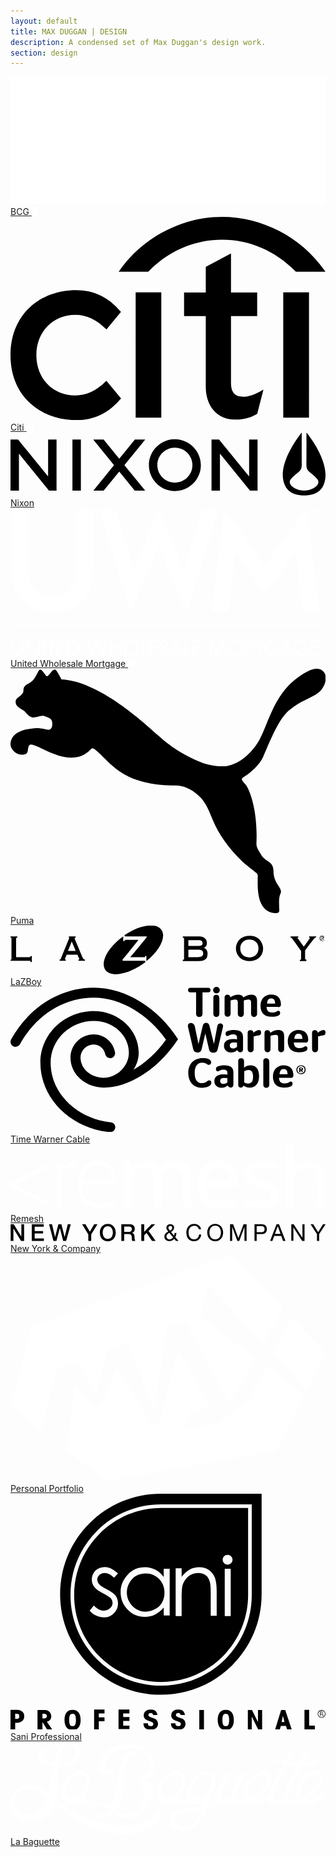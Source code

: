 ```yaml
---
layout: default
title: MAX DUGGAN | DESIGN
description: A condensed set of Max Duggan's design work.
section: design
---
```

<div class="tile double">
	<a href="/bcg" style="background-image: url(../bcg/bcg-thumb.jpg); background-position-y: top;">
		<img class="tile-logo" src="/bcg/bcg-logo.png" alt="BCG Logo">
		<span class="title">BCG</span>
		<img class="lock" src="/images/lock.svg" alt="This project is locked">
	</a>
</div><!-- End Tile -->

<div class="tile">
	<a href="/citi" style="background-image: url(../citi/citi-thumb.jpg);">
		<svg xmlns="http://www.w3.org/2000/svg" viewBox="0 0 296 191"><path class="tile-logo" d="M90.1 154l-0.5 0.5c-8.5 8.7-18.4 13.3-28.6 13.3 -21.2 0-36.7-15.9-36.7-37.9C24.3 108 39.8 92 61 92c10.2 0 20.1 4.6 28.6 13.3l0.5 0.5 13.7-16.5 -0.4-0.4c-11.4-13.4-25-20-41.8-20 -16.8 0-32.2 5.7-43.3 15.9C6.4 95.9 0 111.5 0 129.9c0 18.5 6.4 34.1 18.4 45.1C29.5 185.3 44.9 191 61.7 191c16.8 0 30.4-6.5 41.8-20l0.4-0.4L90.1 154zM117.6 188.7h24.1V70.9h-24.1V188.7zM236.3 163.1c-6.4 3.9-12.4 5.9-17.8 5.9 -7.8 0-11.3-4.1-11.3-13.3V93.2h24.6V71h-24.6V34.3L183.5 47v24h-20.4v22.2h20.4v66.5c0 18.1 10.7 30.5 26.8 30.8 10.9 0.2 17.4-3 21.4-5.4l0.2-0.2 5.8-22.7L236.3 163.1 236.3 163.1zM256.3 188.7h24.2V70.9h-24.2V188.7zM294.9 50c-22.1-31.3-58.8-50-96.1-50 -37.3 0-74 18.7-96.1 50l-1.1 1.6h27.8l0.3-0.3c18.9-19.5 43.7-29.9 69.1-29.9 25.4 0 50.1 10.3 69.1 29.9l0.3 0.3H296L294.9 50 294.9 50z"/></svg>
		<span class="title">Citi</span>
		<img class="lock" src="/images/lock.svg" alt="This project is locked">
	</a>
</div><!-- End Tile -->

<div class="tile">
	<a href="/nixon" style="background-image: url(../nixon/nixon-thumb.jpg);">
		<svg xmlns="http://www.w3.org/2000/svg" viewBox="0 0 325 65"><path class="tile-logo" d="M128.3 7.3l-16.1 19.8L96.1 7.3H85.4l21.4 26.4L85.5 60h10.6l16.1-19.7 16 19.7H139l-21.5-26.3 21.5-26.4H128.3zM63.9 60h8.7V7.3h-8.7V60zM38.9 45.4L7.8 7.3 0 7.3V60l8.7 0V21.8l31 38.2h7.8V7.3h-8.7V45.4zM246.3 45.4L215.2 7.3l-7.8 0V60l8.7 0V21.8l31 38.2h7.8V7.3h-8.7V45.4zM169.6 7c-14.8 0-26.8 12-26.8 26.7 0 14.7 12 26.7 26.8 26.7 14.8 0 26.8-12 26.8-26.7C196.4 19 184.3 7 169.6 7zM169.6 51.7c-10 0-18.1-8.1-18.1-18 0-9.9 8.1-18 18.1-18 10 0 18.1 8.1 18.1 18C187.7 43.6 179.6 51.7 169.6 51.7zM305.4 0c0 5.1 0 26.4-0.1 33.3 0 3.8 1.2 5.7 3.3 7.5 4.2 3.5 6.3 5.2 8.1 7.6 3.8 5.1-4.2 11.5-13.8 11.5 -9.5 0-17.6-6.4-13.8-11.5 1.8-2.4 3.9-4.1 8.1-7.6 2.1-1.7 3.3-3.7 3.3-7.5 -0.1-7 0-28.2 0-33.3 0 0-29 34.9-16.4 56.4 3.2 5.1 9.5 8.6 18.9 8.6 9.4 0 15.7-3.5 18.9-8.6C334.4 34.9 305.4 0 305.4 0"/></svg>
		<span class="title">Nixon</span>
	</a>
</div><!-- End Tile -->

<div class="tile">
	<a href="/uwm" style="background-image: url(../uwm/uwm-thumb.jpg);">
		<svg xmlns="http://www.w3.org/2000/svg" width="1102" height="519" viewBox="0 0 1102 519"><title>  1 Atoms&#x2F;UWM Logo</title><desc>  Created with Sketch.</desc><g fill="none"><g fill="#FFF"><path d="M11 462.3L11 495.6C11 500 11.5 503.2 12.5 505.1 13.5 507.1 15.1 508.6 17.3 509.8 19.6 511 21.9 511.6 24.3 511.6 26.5 511.6 28.6 511.1 30.6 510.1 32.6 509.1 34 508 35 506.8 35.9 505.5 36.5 504.1 36.9 502.6 37.3 501 37.5 498.6 37.5 495.4L37.5 462.3 43.5 462.3 43.5 496.7C43.5 500.2 43.1 503.1 42.4 505.3 41.7 507.4 40.4 509.5 38.5 511.3 36.6 513.2 34.5 514.7 32 515.7 29.6 516.7 27 517.2 24.3 517.2 20.9 517.2 17.7 516.4 14.7 514.8 11.7 513.2 9.4 511 7.6 508.4 5.9 505.7 5 501.8 5 496.6L5 462.3 11 462.3ZM54.5 460L96.6 504.1 96.6 462.3 102.6 462.3 102.6 518.7 60.5 474.7 60.5 516.2 54.5 516.2 54.5 460ZM113.8 516.2L113.8 462.3 119.9 462.3 119.9 516.2 113.8 516.2ZM157.7 462.3L157.7 467.9 144.6 467.9 144.6 516.2 138.6 516.2 138.6 467.9 125.5 467.9 125.5 462.3 157.7 462.3ZM191.4 462.3L191.4 467.9 169.4 467.9 169.4 483.9 190.7 483.9 190.7 489.5 169.4 489.5 169.4 510.7 191.4 510.7 191.4 516.2 163.4 516.2 163.4 462.3 191.4 462.3ZM304.4 459.5L321.8 502.7 336 462.3 342.5 462.3 321.8 519 304.4 475.6 286.9 519 266.2 462.3 272.7 462.3 286.9 502.7 304.4 459.5ZM354.1 462.3L354.1 484.2 381.7 484.2 381.7 462.3 387.7 462.3 387.7 516.2 381.7 516.2 381.7 489.8 354.1 489.8 354.1 516.2 348.1 516.2 348.1 462.3 354.1 462.3ZM466.5 462.3L466.5 510.7 481.3 510.7 481.3 516.2 460.4 516.2 460.4 462.3 466.5 462.3ZM514.9 462.3L514.9 467.9 492.9 467.9 492.9 483.9 514.2 483.9 514.2 489.5 492.9 489.5 492.9 510.7 514.9 510.7 514.9 516.2 486.9 516.2 486.9 462.3 514.9 462.3ZM547 472.8C545.8 470.7 544.5 469.2 543 468.3 541.6 467.4 539.8 466.9 537.8 466.9 535.1 466.9 533 467.7 531.3 469.4 529.6 471 528.7 473 528.7 475.3 528.7 477.1 529.4 478.7 530.8 480 532.3 481.3 534 482.3 536 483.3 538 484.2 539.8 484.9 541.4 485.6 543 486.3 544.9 487.3 547.1 488.6 549.2 490 550.8 491.6 552 493.6 553.1 495.6 553.7 497.9 553.7 500.5 553.7 503.5 553 506.2 551.5 508.8 550 511.4 548 513.4 545.3 514.9 542.7 516.4 539.8 517.2 536.7 517.2 532.5 517.2 528.9 515.9 525.8 513.4 522.8 510.9 520.8 507.5 519.9 503.2L525.8 501.6C526.3 504.5 527.5 506.9 529.5 508.8 531.5 510.7 533.8 511.6 536.6 511.6 539.6 511.6 542.2 510.6 544.4 508.5 546.6 506.5 547.7 504 547.7 501.1 547.7 498.5 546.9 496.4 545.2 494.7 543.5 493.1 540.5 491.4 536 489.6 531.6 487.9 528.3 485.9 526 483.7 523.8 481.5 522.7 478.6 522.7 475.1 522.7 471.1 524.2 467.8 527.2 465.2 530.1 462.6 533.7 461.3 537.8 461.3 540.9 461.3 543.6 462.1 545.9 463.5 548.3 464.9 550.2 467 551.8 469.7L547 472.8ZM616.5 462.3L616.5 510.7 631.4 510.7 631.4 516.2 610.5 516.2 610.5 462.3 616.5 462.3ZM664.9 462.3L664.9 467.9 642.9 467.9 642.9 483.9 664.3 483.9 664.3 489.5 642.9 489.5 642.9 510.7 664.9 510.7 664.9 516.2 636.9 516.2 636.9 462.3 664.9 462.3ZM704.2 459.2L723.8 504.5 743.5 459.2 754.4 516.2 748.3 516.2 741.3 479.7 741.2 479.7 723.8 518.5 706.5 479.7 706.3 479.7 699.4 516.2 693.2 516.2 704.2 459.2ZM886.9 462.3L886.9 467.9 873.7 467.9 873.7 516.2 867.7 516.2 867.7 467.9 854.7 467.9 854.7 462.3 886.9 462.3ZM933.1 477.1C930.8 473.9 928.2 471.3 925.1 469.6 922.1 467.8 918.5 466.9 914.6 466.9 910.7 466.9 907 468 903.6 470 900.2 472.1 897.5 474.8 895.5 478.3 893.5 481.7 892.6 485.5 892.6 489.5 892.6 493.5 893.6 497.2 895.7 500.6 897.8 504.1 900.6 506.8 903.9 508.7 907.3 510.6 910.7 511.6 914.2 511.6 917.4 511.6 920.5 510.9 923.5 509.4 926.4 507.9 928.8 505.9 930.7 503.3 932.5 500.7 933.4 497.9 933.4 494.7L917.4 494.7 917.4 489.1 939.8 489.1 939.8 492.2C939.8 495.7 939.3 499 938.1 502 936.9 505 935 507.7 932.6 509.9 930.1 512.2 927.3 514 924.1 515.3 921 516.5 917.7 517.2 914.3 517.2 909.4 517.2 904.8 515.9 900.5 513.5 896.2 511 892.8 507.6 890.3 503.3 887.8 498.9 886.5 494.3 886.5 489.4 886.5 484.4 887.8 479.7 890.4 475.4 892.9 471 896.4 467.6 900.7 465.1 905.1 462.6 909.7 461.3 914.7 461.3 919.4 461.3 923.6 462.4 927.4 464.4 931.2 466.4 934.6 469.2 937.5 473L933.1 477.1ZM1036.2 477.1C1033.9 473.9 1031.3 471.3 1028.2 469.6 1025.2 467.8 1021.7 466.9 1017.7 466.9 1013.8 466.9 1010.1 468 1006.7 470 1003.3 472.1 1000.6 474.8 998.6 478.3 996.6 481.7 995.7 485.5 995.7 489.5 995.7 493.5 996.7 497.2 998.8 500.6 1001 504.1 1003.7 506.8 1007 508.7 1010.4 510.6 1013.8 511.6 1017.3 511.6 1020.5 511.6 1023.6 510.9 1026.6 509.4 1029.5 507.9 1031.9 505.9 1033.8 503.3 1035.6 500.7 1036.5 497.9 1036.5 494.7L1020.5 494.7 1020.5 489.1 1043 489.1 1043 492.2C1043 495.7 1042.4 499 1041.2 502 1040 505 1038.1 507.7 1035.7 509.9 1033.2 512.2 1030.4 514 1027.2 515.3 1024.1 516.5 1020.8 517.2 1017.4 517.2 1012.5 517.2 1007.9 515.9 1003.6 513.5 999.3 511 995.9 507.6 993.4 503.3 990.9 498.9 989.6 494.3 989.6 489.4 989.6 484.4 990.9 479.7 993.5 475.4 996 471 999.5 467.6 1003.8 465.1 1008.2 462.6 1012.8 461.3 1017.8 461.3 1022.5 461.3 1026.7 462.4 1030.5 464.4 1034.3 466.4 1037.7 469.2 1040.6 473L1036.2 477.1ZM1079.2 462.3L1079.2 467.9 1057.2 467.9 1057.2 483.9 1078.6 483.9 1078.6 489.5 1057.2 489.5 1057.2 510.7 1079.2 510.7 1079.2 516.2 1051.2 516.2 1051.2 462.3 1079.2 462.3ZM396.1 489.3C396.1 484.4 397.3 479.7 399.8 475.5 402.3 471.2 405.8 467.7 410.1 465.2 414.4 462.6 419.1 461.3 424.2 461.3 429.2 461.3 433.9 462.6 438.2 465.1 442.5 467.5 446 471 448.5 475.3 451.1 479.6 452.3 484.3 452.3 489.3 452.3 494.3 451.1 498.9 448.6 503.2 446.1 507.5 442.7 510.9 438.3 513.4 434 515.9 429.3 517.2 424.2 517.2 419.2 517.2 414.5 515.9 410.2 513.5 405.8 511 402.4 507.6 399.9 503.2 397.3 498.9 396.1 494.3 396.1 489.3ZM424.1 466.9C420.1 466.9 416.4 468 413 470 409.6 472.1 407 474.8 405 478.2 403.1 481.6 402.1 485.3 402.1 489.3 402.1 493.2 403.1 496.9 405.1 500.4 407.1 503.8 409.8 506.5 413.2 508.6 416.6 510.6 420.3 511.6 424.2 511.6 428.2 511.6 431.9 510.6 435.3 508.5 438.8 506.5 441.5 503.7 443.4 500.3 445.4 496.9 446.3 493.2 446.3 489.3 446.3 485.3 445.3 481.5 443.3 478.1 441.4 474.6 438.7 471.9 435.3 469.9 431.8 467.9 428.1 466.9 424.1 466.9ZM211.5 462.3C216.5 462.3 220.8 463 224.3 464.5 227.9 466 230.9 468.1 233.3 470.6 235.7 473.2 237.4 476 238.6 479.2 239.7 482.4 240.3 485.9 240.3 489.5 240.3 494.1 239.2 498.4 237.1 502.4 235 506.4 231.9 509.7 227.7 512.3 223.5 514.9 218.1 516.2 211.5 516.2L200.1 516.2 200.1 462.3 211.5 462.3ZM211.9 510.7C215.2 510.7 218.2 510.2 220.8 509.2 223.5 508.2 225.9 506.8 227.9 504.8 230 502.8 231.5 500.5 232.6 497.8 233.7 495.1 234.3 492.2 234.3 489.3 234.3 485.4 233.4 481.8 231.7 478.6 229.9 475.5 227.5 472.9 224.2 470.9 221 468.9 216.7 467.9 211.2 467.9L206.2 467.9 206.2 510.7 211.9 510.7ZM580.7 459.7L605 516.2 598.3 516.2 591.9 500.9 568.9 500.9 562.4 516.2 555.8 516.2 580.7 459.7ZM571.3 495.4L589.6 495.4 580.5 473.7 571.3 495.4ZM758 489.3C758 484.4 759.2 479.7 761.7 475.5 764.2 471.2 767.7 467.7 772 465.2 776.3 462.6 781.1 461.3 786.1 461.3 791.1 461.3 795.8 462.6 800.1 465.1 804.4 467.5 807.8 471 810.4 475.3 813 479.6 814.2 484.3 814.2 489.3 814.2 494.3 813 498.9 810.5 503.2 808 507.5 804.6 510.9 800.2 513.4 795.9 515.9 791.2 517.2 786.1 517.2 781.1 517.2 776.4 515.9 772.1 513.5 767.7 511 764.3 507.6 761.8 503.2 759.2 498.9 758 494.3 758 489.3ZM786 466.9C782 466.9 778.3 468 774.9 470 771.5 472.1 768.9 474.8 766.9 478.2 765 481.6 764 485.3 764 489.3 764 493.2 765 496.9 767 500.4 769 503.8 771.7 506.5 775.1 508.6 778.5 510.6 782.2 511.6 786.1 511.6 790.1 511.6 793.8 510.6 797.2 508.5 800.7 506.5 803.4 503.7 805.3 500.3 807.3 496.9 808.2 493.2 808.2 489.3 808.2 485.3 807.2 481.5 805.2 478.1 803.3 474.6 800.6 471.9 797.2 469.9 793.8 467.9 790 466.9 786 466.9ZM830.6 462.3C843.5 462.3 849.9 467.2 849.9 477.2 849.9 481.3 848.7 484.7 846.3 487.4 843.9 490.1 840.6 491.7 836.4 492.1L853.5 516.2 846.2 516.2 829.9 492.6 828.3 492.6 828.3 516.2 822.3 516.2 822.3 462.3 830.6 462.3ZM828.3 487.3L831 487.3C835.2 487.3 838.5 486.5 840.6 484.9 842.8 483.3 843.9 480.9 843.9 477.6 843.9 474 842.8 471.5 840.7 470.1 838.6 468.6 835.5 467.9 831.5 467.9L828.3 467.9 828.3 487.3ZM965.4 459.7L989.7 516.2 983 516.2 976.6 500.9 953.6 500.9 947.1 516.2 940.5 516.2 965.4 459.7ZM956 495.4L974.3 495.4 965.3 473.7 956 495.4ZM5 409.7L5 406.2 1079.2 406.2 1079.2 409.7 5 409.7ZM5 6.1L62 6.1 62 213.3C62 245.3 69.4 269.3 84.2 285.4 99 301.5 117 309.6 146.5 309.6 175.8 309.6 193.7 301.5 208.5 285.4 223.3 269.3 230.7 245.3 230.7 213.3L230.7 6.1 288.5 6.1 288.5 218.6C288.5 266.6 276.3 302.6 252.1 326.4 227.8 350.3 195.3 362.2 146.5 362.2 97.6 362.2 65.3 350.3 41.2 326.6 17 302.8 5 266.8 5 218.6L5 6.1ZM310.4 6.1L367.4 6.1 431.6 214.8 518 6.1 607.7 215.2 669.8 6.1 727.3 6.1 616 365.9 517.5 135.6 421.2 365.9 310.4 6.1ZM998 151.2L888.9 300.1 786.6 151.2 762.3 361.3 705.2 361.3 745.9 0 888.9 201.4 1038.5 0 1079.2 361.3 1021.8 361.3 998 151.2ZM1077.9 3.9L1084.5 20.2 1091.3 3.9 1097 3.9 1097 26.9 1093.5 26.9 1093.5 7.4 1093.4 7.4 1085.5 26.9 1083.4 26.9 1075.8 7.4 1075.6 7.4 1075.6 26.9 1072.2 26.9 1072.2 3.9 1077.9 3.9ZM1067.9 3.9L1067.9 7.4 1060.4 7.4 1060.4 26.9 1056.9 26.9 1056.9 7.4 1049.4 7.4 1049.4 3.9 1067.9 3.9Z"/></g></g></svg>
		<span class="title">United Wholesale Mortgage</span>
		<img class="lock" src="/images/lock.svg" alt="This project is locked">
	</a>
</div><!-- End Tile -->

<div class="tile">
	<a href="/puma" style="background-image: url(../puma/puma-thumb.jpg); background-position-y: top;">
		<svg xmlns="http://www.w3.org/2000/svg" viewBox="0 0 283.5 220"><path class="tile-logo" d="M26.7 0.7c-1.7 0-3.4 6.7-6.8 10 -2.8 2.8-5.7 2.8-7.4 5.6 -1.1 1.1-0.6 3.3-1.1 5 -1.7 3.9-6.8 4.5-6.8 8.4 0 4.5 4 5.6 7.9 8.4 2.8 2.8 3.4 4.5 6.8 5.6 2.8 1.1 7.4-2.2 11.3-1.1 2.8 1.1 6.2 1.7 6.8 5 0.6 3.3 0 7.8-4 7.3 -1.1 0-6.8-2.2-14.2-1.1C10.8 54.8 1.2 57.6 0 67.1c-0.6 5.6 6.2 11.7 12.5 10 4.5-0.6 2.3-6.1 4.5-8.4C20.4 65.4 38 80 54.5 80c6.8 0 11.9-1.7 17.6-7.3 0.6-0.6 1.1-1.1 1.7-1.1 0.6 0 1.7 0.6 2.3 1.1 13.6 10.6 23.2 32.4 72.6 32.4 6.8 0 14.7 3.3 21 9.5 5.7 5 9.1 13.4 12.5 21.8 5.1 12.3 13.6 24.6 27.2 37.9 0.6 0.6 11.9 9.5 12.5 10 0 0 1.1 2.2 0.6 2.8 0 8.4-1.7 31.8 15.9 32.9 4.5 0 3.4-2.8 3.4-5 0-3.9-0.6-8.4 1.1-12.3 2.8-5.6-6.2-8.4-6.2-20.6 0-9.5-7.4-7.8-11.3-15.1 -2.3-3.9-4.5-6.1-4-11.2 1.1-28.5-6.2-46.9-9.6-51.3 -2.8-3.3-5.1-5-2.3-6.7 14.7-9.5 18.1-19 18.1-19 7.9-18.4 14.7-35.2 24.4-42.4 2.3-1.7 6.8-5 10.2-6.7 9.1-4.5 13.6-6.7 16.4-9.5 4-3.9 7.4-12.3 3.4-17.3 -5.1-6.1-13.6-1.1-17.6 1.1C237 20.2 233 48.1 223.9 64.3c-7.4 12.8-19.3 22.3-30.6 23.4 -7.9 0.6-17-1.1-25.5-5 -21.5-9.5-32.9-21.2-35.7-23.4 -5.7-4.5-49.9-48-86.2-49.7 0 0-4.5-8.9-5.7-8.9 -2.8-0.6-5.1 5.6-7.4 6.1C31.8 6.8 28.4 0.2 26.7 0.7"/></svg>
		<span class="title">Puma</span>
	</a>
</div><!-- End Tile -->

<div class="tile double">
	<a href="/lazboy" style="background-image: url(../lazboy/lazboy-thumb.jpg);">
	<svg xmlns="http://www.w3.org/2000/svg" viewBox="0 0 102 15.7"><path class="tile-logo" d="M100.3 4.1c0-0.4 0.3-0.8 0.8-0.8 0.4 0 0.8 0.3 0.8 0.8 0 0.4-0.3 0.8-0.8 0.8C100.6 4.8 100.3 4.5 100.3 4.1zM101 5c0.5 0 0.9-0.4 0.9-0.9 0-0.5-0.4-0.9-0.9-0.9 -0.5 0-0.9 0.4-0.9 0.9C100.1 4.6 100.5 5 101 5zM100.8 4.1h0.2l0.3 0.5h0.2l-0.3-0.5c0.2 0 0.3-0.1 0.3-0.3 0-0.2-0.1-0.3-0.4-0.3h-0.4v1.1h0.2V4.1zM100.8 4V3.7h0.2c0.1 0 0.2 0 0.2 0.2 0 0.2-0.1 0.2-0.3 0.2H100.8zM6.5 9.9c-0.1 0.2-0.2 0.3-0.3 0.3 0 0-4.2 0-4.4 0 0-0.2 0-6 0-6 0-0.2 0-0.2 0.3-0.3l0.1 0V3.5H2 0v0.4l0.1 0C0.3 3.9 0.3 4 0.3 4.2v6.6c0 0.2 0 0.2-0.3 0.3L0 11v0.4h6.2c0.2 0 0.2 0 0.3 0.3l0 0.1h0.4V9.8L6.5 9.9 6.5 9.9zM23.3 10.2L23.3 10.2c0 0-2.5-5.9-2.5-5.9C20.8 4 20.8 4 20.8 4c0-0.1 0-0.1 0.2-0.1l0.1 0V3.5h-0.1 -2.1v0.4l0.1 0C19 3.9 19 3.9 19 4c0 0 0 0.1-0.1 0.3l-2.5 6.1C16.2 10.9 16.2 11 16 11l-0.1 0v0.4h2V11l-0.1 0c-0.2 0-0.2-0.1-0.2-0.1 0-0.1 0-0.1 0.1-0.3 0 0 0.4-1 0.5-1.2 0.1 0 3.4 0 3.5 0 0 0.1 0.5 1.2 0.5 1.2 0.1 0.2 0.1 0.3 0.1 0.3 0 0 0 0.1-0.2 0.1l-0.1 0 0 0.4h2.1V11L24 11C23.7 10.9 23.7 10.9 23.3 10.2zM21.1 8.2c-0.3 0-2.2 0-2.5 0 0.1-0.2 1.1-2.7 1.2-3.1C20 5.5 21 7.9 21.1 8.2zM43.7 11.8L43.7 11.8c-0.2 0.2-0.5 0.4-0.8 0.6 -5 3.5-10.5 4.4-12.2 1.9 -1.7-2.5 0.9-7.3 5.8-10.8V5h0.4l0-0.1c0.1-0.2 0.2-0.3 0.3-0.3 0 0 3.8 0 4.2 0C41.2 5 36.3 11 36.3 11v0.4h7.1C43.6 11.4 43.6 11.5 43.7 11.8L43.7 11.8zM48.9 1.4c-1.7-2.5-7-1.7-12 1.7l0 0C37 3.4 37 3.5 37.2 3.5h6.9v0.3c0 0-5 6.1-5.3 6.4 0.4 0 4.5 0 4.5 0 0.2 0 0.3 0 0.3-0.3l0-0.1h0.4v1.7C48.3 8.1 50.5 3.7 48.9 1.4zM62.6 7.2c0.7-0.3 1-0.8 1-1.6 0-0.7-0.3-1.3-0.8-1.6 -0.5-0.4-1.1-0.5-2.2-0.5h-4.7 -0.1v0.4l0.1 0c0.2 0.1 0.3 0.1 0.3 0.3v6.6c0 0.1 0 0.2-0.3 0.3l-0.1 0v0.4h4.9c1.1 0 1.7-0.1 2.3-0.5 0.6-0.4 0.8-1 0.8-1.8C63.9 8.2 63.4 7.5 62.6 7.2zM57.6 7.8c0.2 0 3 0 3 0 1.3 0 1.8 0.3 1.8 1.2 0 0.8-0.5 1.2-1.8 1.2 0 0-2.8 0-3 0C57.6 10 57.6 8 57.6 7.8zM61.8 6.4c-0.3 0.2-0.6 0.2-1.2 0.2 0 0-2.8 0-3 0 0-0.2 0-1.8 0-1.9 0.2 0 3 0 3 0 0.7 0 1 0 1.2 0.2 0.2 0.1 0.4 0.4 0.4 0.8C62.2 6 62.1 6.3 61.8 6.4zM80.3 4.2L80.3 4.2c-0.8-0.6-1.7-0.9-2.8-0.9 -1.2 0-2.1 0.3-3 0.9 -0.9 0.7-1.5 2-1.5 3.2 0 1.3 0.6 2.4 1.5 3.2 0.8 0.6 1.7 0.9 2.9 0.9 1.2 0 2.1-0.3 2.9-0.9 1-0.8 1.5-2 1.5-3.2C81.8 6.2 81.2 5 80.3 4.2zM77.4 10.3c-1.8 0-3-1.1-3-2.9 0-1.7 1.2-2.9 2.9-2.9 1 0 1.7 0.3 2.3 0.9 0.5 0.5 0.7 1.2 0.7 2C80.3 9.1 79.1 10.3 77.4 10.3zM99 3.5h-2.3v0.4l0.1 0C97 3.9 97 3.9 97 3.9c0 0.1-0.1 0.2-0.2 0.4 0 0-1.4 2-1.8 2.5 -0.2-0.2-1.8-2.5-1.8-2.5C93 4.2 92.9 4.1 92.9 4c0-0.1 0-0.1 0.2-0.1l0.1 0V3.5h-2.5v0.4l0.1 0C91 3.9 91 3.9 91.6 4.7c0 0 2.3 3.2 2.5 3.5 0 0.1 0 2.6 0 2.6 0 0.2 0 0.2-0.3 0.3l-0.1 0v0.4h2.1V11l-0.1 0c-0.2-0.1-0.3-0.1-0.3-0.3 0 0 0-2.5 0-2.6 0-0.1 2.6-3.5 2.6-3.5 0.6-0.7 0.7-0.8 0.9-0.8l0.1 0V3.5H99z"/></svg>
		<span class="title">LaZBoy</span>
	</a>
</div>

<div class="tile">
	<a href="/twc" style="background-image: url(../twc/twc-thumb.jpg);">
	<svg viewBox="0 0 157 72.4"><path class="tile-logo" d="M0.3 26.2C8.9 10.7 24.1 0.4 41.5 0.4c16.2 0 32.4 10.5 42 25.7 -9.5 14.6-24.2 24.1-37 24.1 -9.2 0-16.6-6.7-16.6-14.9 0-6.4 5.2-11.6 11.6-11.6 5.3 0 9.7 3.9 10.6 8.9 0.2 1.4-0.7 2.6-2 2.9 -1.4 0.2-2.6-0.7-2.9-2 -0.5-2.7-2.9-4.8-5.7-4.8 -3.7 0-6.6 3-6.6 6.6 0 5.5 5.2 10 11.6 10 6.5 0 12.5-5.7 12.5-12.5 0-8.7-7.8-15.8-17.4-15.8 -11.9 0-21.6 9.3-21.6 20.8 0 15.3 13.1 27.9 30 29.7 1.4 0.1 2.4 1.4 2.2 2.7 -0.1 1.3-1.2 2.2-2.5 2.2 -0.1 0-0.2 0-0.3 0 -19.4-2-34.5-16.7-34.5-34.6 0-14.2 11.9-25.7 26.6-25.7 12.4 0 22.4 9.3 22.4 20.8 0 3.1-1 5.9-2.6 8.4 5.9-3.4 11.6-8.6 16.2-15C68.7 13.8 55 5.4 41.5 5.4 26 5.4 12.4 14.7 4.7 28.6c-0.7 1.2-2.2 1.6-3.4 1C0.5 29.1 0 28.3 0 27.4 0 27 0.1 26.6 0.3 26.2zM98.6 2.7c0.7 0 1.1-0.4 1.1-1.1v0c0-0.7-0.4-1.1-1.1-1.1h-9c-0.7 0-1.1 0.4-1.1 1.1v0c0 0.7 0.4 1.1 1.1 1.1h2.9v10.7c0 1.1 0.7 1.6 1.6 1.6h0c0.9 0 1.6-0.5 1.6-1.6V2.7H98.6zM104.3 1.6c0-0.9-0.7-1.6-1.6-1.6 -0.9 0-1.7 0.7-1.7 1.6 0 0.9 0.7 1.6 1.7 1.6C103.6 3.2 104.3 2.5 104.3 1.6zM104.1 6.1c0-1.5-0.5-2.1-1.5-2.1h-0.1c-1 0-1.4 0.5-1.4 1.5v8c0 1 0.6 1.5 1.5 1.5h0c0.9 0 1.5-0.5 1.5-1.5V6.1zM112 6.3c0.9 0 1.3 0.4 1.3 1.4v5.8c0 1 0.6 1.5 1.5 1.5h0c0.9 0 1.5-0.5 1.5-1.5V6.8c0.6-0.2 1.4-0.5 2.3-0.5 0.9 0 1.3 0.4 1.3 1.4v5.8c0 1 0.6 1.5 1.5 1.5h0c0.9 0 1.5-0.5 1.5-1.5V6.9c0-2.3-1.3-3-2.8-3 -1.4 0-2.9 0.5-4 1.4 -0.5-1.1-1.5-1.4-2.6-1.4 -1.5 0-2.9 0.6-3.9 1.3 -0.2-0.9-0.7-1.3-1.4-1.3h-0.1c-1 0-1.4 0.5-1.4 1.5v8c0 1 0.6 1.5 1.5 1.5h0c0.9 0 1.5-0.5 1.5-1.5V6.8C110.3 6.6 111.1 6.3 112 6.3zM133.4 10.1c1 0 1.4-0.5 1.4-1.4 0-2.8-1.5-4.9-4.9-4.9 -3 0-5.3 2.1-5.3 5.6 0 3.4 1.9 5.5 5.5 5.5 1.5 0 2.6-0.2 3.4-0.6 0.6-0.3 0.9-0.7 0.9-1.3v-0.1c0-0.7-0.4-1-0.9-1 -0.7 0-1.1 0.9-3 0.9 -1.7 0-2.7-0.6-2.9-2.8H133.4zM130 5.8c1.2 0 1.8 0.6 1.9 2.5h-4C128 6.3 128.9 5.8 130 5.8zM101.4 28.5L101.4 28.5l-2.2-9c-0.3-1.1-0.8-1.6-1.7-1.6h0c-0.9 0-1.4 0.5-1.7 1.6l-2.1 9h0l-1.9-9.1C91.4 18.5 90.8 18 90 18h-0.1c-1.2 0-1.7 0.9-1.4 2.1l2.5 10.7c0.3 1.4 1 1.9 2.1 1.9h0.1c1.1 0 1.8-0.5 2.1-1.8l1.8-7.7h0l1.8 7.7c0.3 1.4 1 1.9 2.2 1.9h0.1c1.1 0 1.8-0.5 2.1-1.8l2.6-11c0.2-1-0.2-1.8-1.3-1.8h-0.1c-0.7 0-1.2 0.4-1.4 1.3L101.4 28.5zM114.5 32.6L114.5 32.6c1 0 1.4-0.5 1.4-1.5V25c0-2.5-1.5-3.5-4.5-3.5 -1.3 0-2.3 0.2-3.1 0.5 -0.8 0.3-1.1 0.7-1.1 1.4v0.1c0 0.6 0.4 1 0.9 1 0.8 0 1.1-0.8 2.8-0.8 1.4 0 2 0.5 2 1.5v1c-0.7-0.2-1.3-0.2-2.2-0.2 -2.5 0-4.3 1.1-4.3 3.4 0 2.1 1.5 3.3 3.5 3.3 1.3 0 2.4-0.3 3.1-1.2C113.2 32.2 113.7 32.6 114.5 32.6zM111 30.7c-1 0-1.7-0.5-1.7-1.5 0-1.1 0.8-1.5 2-1.5 0.6 0 1.1 0 1.6 0.1v2.1C112.3 30.4 111.7 30.7 111 30.7zM119.7 21.6L119.7 21.6c-1.1 0-1.5 0.5-1.5 1.5v8c0 1 0.6 1.5 1.5 1.5h0c0.9 0 1.5-0.5 1.5-1.5v-6.4c0.6-0.2 1.3-0.4 2.4-0.5 0.9-0.1 1.3-0.5 1.3-1.4v-0.1c0-0.9-0.4-1.2-1.1-1.2 -0.8 0-2 0.7-2.7 1.4C121 22 120.5 21.6 119.7 21.6zM132.1 23.9c0.9 0 1.3 0.3 1.3 1.4v5.8c0 1 0.6 1.5 1.5 1.5h0c0.9 0 1.5-0.5 1.5-1.5v-6.6c0-2.4-1.3-3-2.9-3 -1.5 0-3 0.6-4 1.4 -0.2-1-0.7-1.3-1.4-1.3h-0.1c-1 0-1.4 0.5-1.4 1.5v8c0 1 0.6 1.5 1.5 1.5h0c0.9 0 1.5-0.5 1.5-1.5v-6.7C130.3 24.2 131.2 23.9 132.1 23.9zM147 27.8c1 0 1.4-0.5 1.4-1.4 0-2.8-1.5-4.9-4.9-4.9 -3 0-5.3 2.1-5.3 5.6 0 3.4 1.9 5.5 5.5 5.5 1.5 0 2.6-0.2 3.4-0.6 0.6-0.3 0.9-0.7 0.9-1.3v-0.1c0-0.7-0.4-1-0.9-1 -0.7 0-1.1 0.9-3 0.9 -1.7 0-2.7-0.6-2.9-2.8H147zM143.6 23.4c1.2 0 1.8 0.6 1.9 2.5h-4C141.6 23.9 142.5 23.4 143.6 23.4zM151.8 21.6L151.8 21.6c-1.1 0-1.5 0.5-1.5 1.5v8c0 1 0.6 1.5 1.5 1.5h0c0.9 0 1.5-0.5 1.5-1.5v-6.4c0.6-0.2 1.3-0.4 2.4-0.5 0.9-0.1 1.3-0.5 1.3-1.4v-0.1c0-0.9-0.4-1.2-1.1-1.2 -0.8 0-2 0.7-2.7 1.4C153 22 152.5 21.6 151.8 21.6zM98.7 49.6c1-0.5 1.4-1.1 1.4-1.8v-0.1c0-0.7-0.4-1.1-1.1-1.1 -1 0-1.2 1.4-3.5 1.4 -2.5 0-3.7-1.7-3.7-5.2 0-3.2 1.4-5 3.8-5 1.8 0 2.4 1.1 3.3 1.1 0.6 0 1.1-0.5 1.1-1.2v-0.1c0-0.7-0.4-1.2-1.2-1.6 -0.8-0.4-1.8-0.5-3.1-0.5 -4.2 0-7.1 2.8-7.1 7.4 0 4.6 2.7 7.4 6.9 7.4C96.6 50.3 97.9 50 98.7 49.6zM109.7 50.2L109.7 50.2c1 0 1.4-0.5 1.4-1.5v-6.1c0-2.5-1.5-3.5-4.5-3.5 -1.3 0-2.3 0.2-3.1 0.5 -0.8 0.3-1.1 0.7-1.1 1.4v0.1c0 0.6 0.4 1 0.9 1 0.8 0 1.1-0.8 2.8-0.8 1.4 0 2 0.5 2 1.5v1c-0.7-0.2-1.3-0.2-2.2-0.2 -2.5 0-4.3 1.1-4.3 3.4 0 2.1 1.5 3.3 3.5 3.3 1.3 0 2.4-0.3 3.1-1.2C108.5 49.8 109 50.2 109.7 50.2zM106.2 48.4c-1 0-1.7-0.5-1.7-1.5 0-1.1 0.8-1.5 2-1.5 0.6 0 1.1 0 1.6 0.1v2.1C107.6 48 107 48.4 106.2 48.4zM115 35.6L115 35.6c-1.1 0-1.5 0.5-1.5 1.5v11.6c0 1.1 0.5 1.5 1.3 1.5h0.1c0.5 0 1-0.4 1.3-1 0.7 0.6 1.7 1 3.1 1 2.3 0 4.6-1.5 4.6-5.7 0-4.1-2.1-5.4-4.2-5.4 -1.4 0-2.5 0.5-3.3 1.2v-2.6C116.5 36.2 116.1 35.6 115 35.6zM118.5 41.4c1.3 0 2.4 0.6 2.4 3.4 0 2.8-1.2 3.4-2.4 3.4 -0.9 0-1.4-0.2-2-0.6V42C117.1 41.7 117.9 41.4 118.5 41.4zM127.5 35.6L127.5 35.6c-1.1 0-1.5 0.5-1.5 1.5v11.7c0 1 0.6 1.5 1.5 1.5h0c0.9 0 1.5-0.5 1.5-1.5v-11C129 36.2 128.5 35.6 127.5 35.6zM139.6 45.4c1 0 1.4-0.5 1.4-1.4 0-2.8-1.5-4.9-4.9-4.9 -3 0-5.3 2.1-5.3 5.6 0 3.4 1.9 5.5 5.5 5.5 1.5 0 2.6-0.2 3.4-0.6 0.6-0.3 0.9-0.7 0.9-1.3v-0.1c0-0.7-0.4-1-0.9-1 -0.7 0-1.1 0.9-3 0.9 -1.7 0-2.7-0.6-2.9-2.8H139.6zM136.2 41c1.2 0 1.8 0.6 1.9 2.5h-4C134.3 41.5 135.1 41 136.2 41zM147.1 41.3c0-1.4-1-2.2-2.3-2.2 -1.3 0-2.3 0.9-2.3 2.2 0 1.4 1 2.2 2.3 2.2C146.1 43.6 147.1 42.7 147.1 41.3zM143 41.3c0-1.1 0.8-1.8 1.8-1.8 1 0 1.8 0.7 1.8 1.8 0 1.1-0.8 1.8-1.8 1.8C143.8 43.2 143 42.5 143 41.3zM145.4 41.5c0.2-0.1 0.4-0.3 0.4-0.6 0-0.5-0.3-0.7-0.9-0.7h-0.6c-0.2 0-0.4 0.1-0.4 0.4v1.7c0 0.2 0.1 0.3 0.3 0.3h0c0.2 0 0.3-0.1 0.3-0.3v-0.6h0.3l0.3 0.6c0.1 0.2 0.2 0.3 0.3 0.3h0c0.2 0 0.4-0.2 0.2-0.4L145.4 41.5zM144.5 40.5h0.3c0.3 0 0.4 0.1 0.4 0.3 0 0.2-0.1 0.3-0.4 0.3h-0.3V40.5z"/></svg>
		<span class="title">Time Warner Cable</span>
	</a>
</div>


<div class="tile double">
	<a href="/remesh" style="background-image: url(../remesh/remesh-thumb.jpg);">
	<svg xmlns="http://www.w3.org/2000/svg" version="1.1" x="0" y="0" viewBox="0 0 85 18" enable-background="new 0 0 228 260.6" xml:space="preserve"><path d="M12.597 16.927V4.723h.81l.163 1.9c.903-1.066 2.292-2.085 4.515-2.085l-.07.95c-1.921 0-3.38.995-4.4 2.385v9.054h-1.018zM27.37 9.494c0-2.57-1.226-4.029-3.635-4.029-2.385 0-4.075 1.25-4.33 4.446h7.966v-.417zm.904 6.762c-.58.278-2.154.88-4.284.88-3.844 0-5.65-2.362-5.65-6.206 0-4.006 1.806-6.415 5.372-6.415 3.196 0 4.7 2.038 4.7 4.933 0 .463-.045.926-.115 1.412h-8.938c0 3.821 1.783 5.326 4.562 5.326 2.593 0 4.307-.926 4.307-.926l.046.996zM46.52 16.927V8.916c0-1.806-1.087-2.595-2.361-2.595-1.574 0-2.825 1.136-3.357 1.992v8.614H38.6V8.916c0-1.83-1.065-2.618-2.338-2.618-1.575 0-2.848 1.159-3.381 1.969v8.66h-2.177V4.723h1.69l.255 1.692c.834-1.02 2.27-1.923 4.215-1.923 1.55 0 2.917.603 3.52 2.038.856-.995 2.292-2.014 4.399-2.014 2.154 0 3.914 1.204 3.914 4.053v8.358H46.52zM58.978 9.448c0-2.015-.95-3.219-2.895-3.219-1.852 0-3.195 1.065-3.427 3.474h6.322v-.255zm1.945 6.901c-.903.37-2.64.81-4.492.81-4.03 0-5.998-2.316-5.998-6.206 0-4.052 2.015-6.46 5.627-6.46 3.636 0 5.095 2.222 5.095 5.071 0 .555-.07 1.227-.162 1.783h-8.36c.116 2.871 1.505 3.983 4.03 3.983 2.083 0 3.866-.672 4.26-.788v1.807zM63.262 14.635c.093.093 2.2.695 4.006.695 2.038 0 2.964-.556 2.964-1.76 0-2.78-7.132-1.065-7.132-5.604 0-2.27 1.876-3.473 4.978-3.473 2.015 0 3.52.463 3.798.625l-.092 1.852c-.788-.37-2.27-.648-3.52-.648-2.107 0-3.08.556-3.08 1.644 0 2.524 7.179.88 7.179 5.604 0 2.5-1.97 3.566-4.91 3.566-2.176 0-4.237-.58-4.284-.602l.093-1.9z" fill="#fff"></path><g transform="translate(74 -.84)"><path d="M8.597 17.768V10.15c0-2.13-.95-3.01-2.478-3.01-1.76 0-3.08 1.134-3.751 2.014v8.614H.19V.841h2.177v4.932l-.023 1.25a6.005 6.005 0 0 1 4.168-1.69c2.5 0 4.26 1.528 4.26 4.562v7.873H8.598z" fill="#fff" mask="url(#logo-a)"></path></g><path fill="#fff" d="M0 11.324v-.95l10.05-4.955v.949l-9.077 4.47 9.077 4.446v.949z"></path></g></svg>
	<span class="title">Remesh</span>
	</a>
</div>


<div class="tile">
<a href="/nyandco" style="background-image: url(../nyandco/nyandco-thumb.jpg);">
		<svg viewBox="0 0 732.5 40.7" ><path class="tile-logo" d="M0.3 1.2h7.1l17.7 28.5h0.1V1.2h6.4v38.7h-7.1L6.9 11.4H6.7v28.4H0.3V1.2z"/><path class="tile-logo" d="M49.4 1.2h27.8V7H56.2v10.1h19.5v5.5H56.2V34h21.4v5.8H49.4V1.2z"/><path class="tile-logo" d="M89.6 1.2h6.9l7 29.6h0.1l7.8-29.6h6.9l7.6 29.6h0.1l7.2-29.6h6.9l-10.7 38.7h-6.9l-7.7-29.6h-0.1l-7.9 29.6h-7L89.6 1.2z"/><path class="tile-logo" d="M180.9 24.7L166.4 1.2h7.9l10.2 17.3 10.1-17.3h7.6l-14.5 23.5v15.2h-6.8V24.7z"/><path class="tile-logo" d="M226.2 5.8c8.3 0 11.8 7.3 11.8 14.7 0 7.4-3.5 14.7-11.8 14.7 -8.3 0-11.8-7.3-11.8-14.7C214.4 13.1 217.9 5.8 226.2 5.8zM226.2 0.3c-11.6 0-18.5 9.2-18.5 20.3 0 11 6.9 20.3 18.5 20.3 11.6 0 18.5-9.2 18.5-20.3C244.7 9.5 237.8 0.3 226.2 0.3z"/><path class="tile-logo" d="M264.4 6.7h11c3.5 0 6.7 1 6.7 5.9 0 4.1-2.3 6.2-6.6 6.2h-11.1V6.7zM257.6 39.9h6.8V23.9h10c6.2 0 7.7 3.1 7.7 10.2 0 1.9 0 4 1 5.7h7.3c-1.5-1.6-2.1-5.7-2.1-10.2 0-6.1-3.4-7.9-5.7-8.2v-0.1c1.2-0.4 6.4-2.3 6.4-9.7 0-6.6-4.3-10.5-12.8-10.5h-18.5V39.9z"/><path class="tile-logo" d="M304.1 1.2h6.8v17.6l17.2-17.6h8.3L321 16.6l16.5 23.2h-8.4l-12.7-18.5 -5.5 5.5v13h-6.8V1.2z"/><path class="tile-logo" d="M380.7 34.9c-2.3 3.6-6.7 5.5-10.9 5.5 -10.4 0-12-7.4-12-10.5 0-6 4.1-9.1 9-11.7 -2.2-3.1-4.3-5.1-4.3-9.1 0-4.2 3.1-7.9 8.7-7.9 4.8 0 9.3 2.6 9.3 7.9 0 4.6-3.5 7.9-7.2 10l7 8.5c0.7-1.9 1.1-3.9 1.2-6h4.4c-0.4 4.5-1 6.1-2.6 9.5l7.5 8.7h-6L380.7 34.9zM369.3 21.1c-3.6 2.1-6.7 4.1-6.7 8.7 0 3.9 3.6 6.5 7.3 6.5 3.5 0 6.3-1.8 8.2-4.6L369.3 21.1zM376 9.3c0-2.2-1.7-4.1-4.4-4.1 -2.2 0-4.4 1.3-4.4 4.1 0 2.3 2.1 4.6 3.7 6.7C373.1 14.6 376 12.6 376 9.3z"/><path class="tile-logo" d="M438 12.8c-1.1-5.5-5.5-8.2-10.8-8.2 -9.2 0-13.1 7.6-13.1 15.6 0 8.8 3.9 16.1 13.1 16.1 6.8 0 10.6-4.8 11.1-11.1h5.1c-1 9.6-7 15.4-16.7 15.4 -12 0-17.8-8.9-17.8-20.1 0-11.2 6.4-20.3 18.3-20.3 8 0 14.7 4.3 15.9 12.5H438z"/><path class="tile-logo" d="M476 0.3c12.3 0 18.5 9.7 18.5 20.2s-6.2 20.2-18.5 20.2c-12.3 0-18.5-9.7-18.5-20.2S463.7 0.3 476 0.3zM476 36.3c9.4 0 13.3-8.1 13.3-15.9 0-7.8-3.9-15.9-13.3-15.9 -9.4 0-13.3 8.1-13.3 15.9C462.6 28.2 466.6 36.3 476 36.3z"/><path class="tile-logo" d="M510.7 1.2h7l12.2 32.4L542 1.2h7v38.6h-4.9V7.7h-0.1l-12 32.1h-4.4l-12-32.1h-0.1v32.1h-4.9V1.2z"/><path class="tile-logo" d="M567.4 1.2h16.9c7.7 0 11.8 4.3 11.8 11.4 0 7.1-4.2 11.4-11.8 11.4h-11.8v15.8h-5.1V1.2zM572.5 19.7h10c5.8 0.1 8.4-2.5 8.4-7.1 0-4.6-2.6-7.1-8.4-7.1h-10V19.7z"/><path class="tile-logo" d="M618.7 1.2h5.7l15.1 38.6h-5.7l-4.2-11.6h-16.3l-4.3 11.6h-5.3L618.7 1.2zM614.9 23.8h13.1l-6.4-18h-0.1L614.9 23.8z"/><path class="tile-logo" d="M653 1.2h5.5l20.3 31.3h0.1V1.2h4.9v38.6h-5.6L658 8.8h-0.1v30.9H653V1.2z"/><path class="tile-logo" d="M717.8 24v15.8h-5.1V24L697.8 1.2h6.1l11.6 18.4 11.3-18.4h5.8L717.8 24z"/></svg>
		<span class="title">New York &amp; Company</span>
	</a>
</div>


<div class="tile">
	<a href="/maxduggan" style="background-image: url(../maxduggan/maxduggan-thumb.jpg);">
		<svg xmlns="http://www.w3.org/2000/svg" version="1.1" x="0" y="0" viewBox="0 0 398.2 287.3" enable-background="new 0 0 398.2 287.3" xml:space="preserve"><polygon fill="#FFFFFF" points="59.3 144.4 84.3 135.4 84.3 135.4 84.3 135.4 84.3 135.4 108.2 179.6 122 121.7 148.3 112.1 181.5 198 197.4 93.8 221.1 85.2 277.1 189.7 277.1 189.7 277.1 189.7 309.4 131.9 239 79.2 250.6 38.9 319.8 113.4 344.8 68.8 280.2 0 25.9 92 0 192.5 38.2 222.5 "/><polygon fill="#FFFFFF" points="331.6 126.2 374.6 172.5 398.2 125.6 355.5 80.2 "/><polygon fill="#FFFFFF" points="323.3 142.2 301.1 184.8 263.2 214.4 219 222 227.3 199.7 252.4 194.6 212.1 120.7 188.1 215.2 178.5 217.6 134.9 143.6 114.6 191.5 105.1 193 80.8 167.3 71.7 248.7 120.9 287.3 336.2 249.1 371.7 178.4 "/></svg>
		<span class="title">Personal Portfolio</span>
	</a>
</div>

<div class="tile">
	<a href="/sani" style="background-image: url(../sani/sani-thumb.jpg);">
	<svg xmlns="http://www.w3.org/2000/svg" viewBox="0 0 121.3 90.9"><path class="tile-logo" d="M52.1 30.7c2 0 3.7 0.7 5.1 2.1 1.4 1.4 2.1 3.2 2.1 5.3 0 1.4-0.3 2.6-0.9 3.7 -0.6 1.1-1.5 2-2.7 2.6 -1.1 0.6-2.4 1-3.7 1 -1.3 0-2.5-0.3-3.6-1 -1.1-0.7-2-1.6-2.6-2.7 -0.7-1.2-1-2.4-1-3.7 0-1.3 0.3-2.5 1-3.7 0.7-1.2 1.5-2.1 2.6-2.7C49.6 31 50.8 30.7 52.1 30.7M96.7 0v38.7c0 10.7-4.3 20.4-11.4 27.4 -7 7-16.7 11.3-27.4 11.3 -10.7 0-20.4-4.3-27.4-11.3 -7-7-11.4-16.7-11.4-27.4 0-10.7 4.3-20.4 11.4-27.4C37.5 4.3 47.2 0 57.9 0h25H96.7zM92.9 4.1H58c-9.3 0-18.1 3.6-24.7 10.2C26.7 20.9 23.1 29.7 23.1 39c0 9.3 3.6 18.1 10.2 24.7 6.6 6.6 15.4 10.2 24.7 10.2 9.3 0 18.1-3.6 24.7-10.2 6.6-6.6 10.2-15.4 10.2-24.7V4.1zM34.3 15.4C40.7 9 49.1 5.5 58 5.5h33.5V39c0 8.9-3.5 17.3-9.8 23.7C75.3 69 66.9 72.5 58 72.5c-8.9 0-17.3-3.5-23.7-9.8C28 56.4 24.5 48 24.5 39 24.5 30.1 28 21.7 34.3 15.4M84.8 28.9h-2.3v18.2h2.3V28.9zM83.6 23.5c-1 0-1.9 0.8-1.9 1.9 0 1 0.8 1.9 1.9 1.9 1 0 1.9-0.8 1.9-1.9C85.5 24.3 84.6 23.5 83.6 23.5M39.8 46c1.1-1 1.6-2.3 1.6-3.8 0-1.1-0.3-2-0.9-2.9 -0.6-0.8-1.8-1.7-3.6-2.6 -1.4-0.7-2.4-1.4-2.8-1.9 -0.4-0.5-0.7-1.1-0.7-1.7 0-0.7 0.3-1.3 0.8-1.8 0.5-0.5 1.2-0.8 2-0.8 1.2 0 2.4 0.6 3.7 1.8l1.5-1.6c-1.7-1.6-3.4-2.5-5.1-2.5 -1.4 0-2.6 0.5-3.6 1.4 -0.9 0.9-1.4 2.1-1.4 3.4 0 1.1 0.3 2 0.9 2.8 0.6 0.8 1.7 1.7 3.4 2.5 1.5 0.8 2.5 1.4 3 1.9 0.4 0.5 0.7 1.1 0.7 1.8 0 0.8-0.3 1.5-1 2.1 -0.7 0.6-1.5 0.9-2.4 0.9 -1.3 0-2.6-0.7-3.8-2L30.5 45c0.6 0.8 1.4 1.4 2.4 1.9 1 0.5 2 0.7 3 0.7C37.5 47.6 38.8 47 39.8 46M63.6 47.1h2.3v-6.7c0-2.4 0.1-4.1 0.3-5 0.4-1.4 1.1-2.5 2.2-3.5 1.1-0.9 2.4-1.4 3.8-1.4 1.2 0 2.2 0.3 3 0.9 0.8 0.6 1.3 1.5 1.6 2.7 0.2 0.7 0.3 2.1 0.3 4.2v8.7h2.3v-9.4c0-2.5-0.3-4.3-0.8-5.5 -0.5-1.2-1.3-2.1-2.3-2.8 -1.1-0.7-2.3-1-3.6-1 -1.3 0-2.6 0.3-3.7 0.9 -1.1 0.6-2.2 1.6-3.1 2.8v-3.3h-2.3V47.1zM59.1 32.2c-0.9-1.3-2-2.2-3.2-2.9 -1.2-0.6-2.6-1-4.1-1 -2.6 0-4.8 0.9-6.6 2.8 -1.8 1.9-2.8 4.1-2.8 6.7 0 2.7 0.9 5 2.7 6.8 1.8 1.9 4 2.8 6.6 2.8 1.5 0 2.8-0.3 4-0.9 1.2-0.6 2.3-1.5 3.3-2.7v3.1h2.3V28.9h-2.3V32.2zM0 83.3v7.5h1.8v-2.6h0.7c1.6 0 2.8-0.9 2.8-2.5 0-1.6-1.2-2.5-2.8-2.5H0zM1.8 84.7h0.6c0.7 0 1 0.3 1 1 0 0.7-0.3 1-1 1H1.8V84.7zM10.5 90.8h1.8v-2.9h0l1.8 2.9h2l-2.1-3c1.2-0.2 1.7-1.2 1.7-2.1 0-1.3-1-2.4-2.5-2.4h-2.8V90.8zM12.3 84.7h0.6c0.7 0 1.1 0.3 1.1 0.9 0 0.6-0.4 0.9-1.1 0.9h-0.6V84.7zM23.9 83.2c-2.1 0-3.1 1.5-3.1 3.9 0 2.3 1 3.9 3.1 3.9 2.1 0 3.1-1.5 3.1-3.9C27 84.7 26 83.2 23.9 83.2M23.9 89.5c-0.9 0-1.3-0.7-1.3-2.4s0.4-2.4 1.3-2.4c0.9 0 1.3 0.7 1.3 2.4S24.8 89.5 23.9 89.5M32.2 83.3v7.5H34v-3.2h2.2v-1.5H34v-1.5h2.2v-1.5H32.2zM45.8 90.8v-1.5h-2.4v-1.8h2.4v-1.5h-2.4v-1.4h2.4v-1.5h-4.2v7.5H45.8zM51.2 88.4c0 1.6 0.9 2.5 2.8 2.5 1.6 0 2.8-0.9 2.8-2.3 0-2.8-3.7-2-3.7-3.4 0-0.5 0.3-0.8 0.9-0.8 0.6 0 0.9 0.3 0.9 0.8h1.7c-0.3-1.5-1.1-2.1-2.7-2.1 -1.6 0-2.6 0.9-2.6 2.3 0 2.5 3.7 1.9 3.7 3.2 0 0.5-0.3 0.9-1 0.9 -0.8 0-1.1-0.4-1.1-1.1H51.2zM61.8 88.4c0 1.6 0.9 2.5 2.8 2.5 1.6 0 2.8-0.9 2.8-2.3 0-2.8-3.7-2-3.7-3.4 0-0.5 0.3-0.8 0.9-0.8 0.6 0 0.9 0.3 0.9 0.8h1.7c-0.3-1.5-1.1-2.1-2.7-2.1 -1.6 0-2.6 0.9-2.6 2.3 0 2.5 3.7 1.9 3.7 3.2 0 0.5-0.3 0.9-1 0.9 -0.8 0-1.1-0.4-1.1-1.1H61.8zM74.5 83.3h-1.8v7.5h1.8V83.3zM82.9 83.2c-2.1 0-3.1 1.5-3.1 3.9 0 2.3 1 3.9 3.1 3.9 2.1 0 3.1-1.5 3.1-3.9C86 84.7 85 83.2 82.9 83.2M82.9 89.5c-0.9 0-1.3-0.7-1.3-2.4s0.4-2.4 1.3-2.4c0.9 0 1.3 0.7 1.3 2.4S83.8 89.5 82.9 89.5M95.3 83.3v4.6h0L93 83.3h-1.6v7.5h1.5v-5h0l2.5 5h1.5v-7.5H95.3zM105.8 83.3h-1.6l-2.3 7.5h1.8l0.4-1.4h2l0.4 1.4h1.8L105.8 83.3zM105.5 87.9h-1.1l0.5-2.4h0L105.5 87.9zM113.2 90.8h4v-1.5h-2.2v-6.1h-1.8V90.8zM121.3 84.8c0-0.8-0.7-1.5-1.5-1.5 -0.9 0-1.5 0.7-1.5 1.5 0 0.8 0.7 1.5 1.5 1.5C120.7 86.3 121.3 85.6 121.3 84.8M118.5 84.8c0-0.7 0.6-1.3 1.3-1.3 0.7 0 1.3 0.6 1.3 1.3 0 0.7-0.6 1.3-1.3 1.3C119.1 86.1 118.5 85.5 118.5 84.8M119.2 83.9v1.7h0.2v-0.7h0.4c0.4 0 0.4 0.1 0.4 0.4 0 0.2 0 0.3 0.1 0.3h0.2c0-0.1 0-0.1-0.1-0.4 0-0.2-0.1-0.4-0.3-0.4v0c0.2-0.1 0.3-0.2 0.3-0.4 0-0.5-0.5-0.5-0.6-0.5H119.2zM119.4 84.1h0.5c0.1 0 0.4 0 0.4 0.3 0 0.3-0.4 0.3-0.5 0.3h-0.4V84.1z"/></svg>
		<span class="title">Sani Professional</span>
	</a>
</div>

<!--<div class="tile">
	<a href="/shellcreek" style="background-image: url(../shellcreek/shellcreek-thumb.jpg);">
		<svg xmlns="http://www.w3.org/2000/svg" version="1.1" x="0" y="0" viewBox="0 203.6 618 447.2" enable-background="new 0 203.6 618 447.2" xml:space="preserve"><polygon opacity="0.8" fill="#FFFFFF" enable-background="new    " points="258 492.1 188.6 423.6 188 326.1 256.5 256.7 354 256.2 423.4 324.7 423.9 422.1 355.5 491.5 "/><rect x="188.3" y="325.4" transform="matrix(1 -6.094217e-03 6.094217e-03 1 -2.2744 1.8717)" opacity="0.8" fill="#FFFFFF" enable-background="new    " width="235.3" height="97.5"/><rect x="257.2" y="256.5" transform="matrix(1 -6.074907e-03 6.074907e-03 1 -2.2673 1.8656)" opacity="0.8" fill="#FFFFFF" enable-background="new    " width="97.5" height="235.3"/><rect x="188.3" y="325.4" transform="matrix(0.7028 -0.7114 0.7114 0.7028 -175.2037 328.8728)" opacity="0.8" fill="#FFFFFF" enable-background="new    " width="235.3" height="97.5"/><polygon opacity="0.8" fill="#FFFFFF" enable-background="new    " points="188 326.1 256.5 256.7 423.9 422.1 355.5 491.5 "/><polygon opacity="0.8" fill="#FFFFFF" enable-background="new    " points="305.3 271.5 271.2 237.8 305 203.6 339.1 237.3 "/><polygon opacity="0.8" fill="#FFFFFF" enable-background="new    " points="229.2 299.7 200.4 299.8 200.2 271.1 229 270.9 "/><rect x="381.8" y="269.9" transform="matrix(-1 6.109589e-03 -6.109589e-03 -1 794.1063 566.0568)" opacity="0.8" fill="#FFFFFF" enable-background="new    " width="28.8" height="28.8"/><rect x="202" y="449.6" transform="matrix(-1 6.056423e-03 -6.056423e-03 -1 435.641 926.7051)" opacity="0.8" fill="#FFFFFF" enable-background="new    " width="28.8" height="28.8"/><rect x="382.2" y="448.5" transform="matrix(-1 6.161087e-03 -6.161087e-03 -1 796.0714 923.3876)" opacity="0.8" fill="#FFFFFF" enable-background="new    " width="28.8" height="28.8"/><path fill="#FFFFFF" d="M256.3 636.5l15-78.4 -12.3-1.2 -14 73.5 -1-3.8 -42.1 9.6 15-78.4 -67.6 12.9 -2.4 2.5 -13 68.1 8.6 2.4 47.5-11 -1.7 9 3.9 3.6 52.2-12.3 -1.7 9 3.9 3.6L300 633l-1.6-6.1L256.3 636.5zM190.6 629.8l-1-3.7 -42.1 9.6 4.5-23.8 42.3-11.3 -1.6-6.1 -39 8.8 5.1-27.1 44.2-11.7L190.6 629.8zM128.7 649.1l-12.3-1.2 6.9-36.3 -31.1 8.6 -5.6 29.3 -12.3-1.2 17.4-90.9 12.3 1.2 -10.1 52.9 31.2-8.6 8.6-45.5 12.3 1.2L128.7 649.1zM43.5 540l27.6 89.6 -2.4 4.1L1.3 646.5 0 640.3l48.4-10 -28-89.6 2.4-4.1 67.4-12.8 1.3 6.2L43.5 540zM567 611.8l35.5 33 -4.3 4.7 -36.1-28 -5.5 29.2 -12.3-1.1 17.4-91.1 12.3 1.2 -7.3 38 47-38.4 4.4 4.6L567 611.8zM493.7 645.9l-3.9-3.7 1.7-9 -52.3 12.4 -3.9-3.7 13-68.1 2.3-2.5 53.3-12.6 1.7 6.1 -45.4 12.1 -5.1 27 39-8.8 1.7 6.2 -42.4 11.3 -4.5 23.7 42.1-9.6 1.1 3.9 10.8-56.5 2.4-2.5 53.3-12.6 1.7 6.1 -45.4 12.1 -5.1 27.1 39-8.8 1.6 6.1L507.8 613l-4.5 23.7 42.1-9.6 1.6 6.1L493.7 645.9zM438.9 584.1l-0.7-5.5 -42.7-15.2 -4.3 2.4 -12.7 66.6 -0.9-4.8 -46.1 7.8 18.1-95 49-9.9 -1.3-6.2 -67.4 12.4 -2.5 2.5L307.7 642l3.7 3.7 66.8-11.8 -2.9 15.3 12.3 1.2 5.7-29.8 30.6 29h6l4.4-4.6 -34.4-32.6L438.9 584.1zM402.3 573l22.2 9.2 -27.8 20.2L402.3 573z"/></svg>
		<span class="title">Shell Creek</span>
	</a>
</div>-->

<div class="tile">
	<a href="/labaguette" style="background-image: url(../labaguette/labaguette-thumb.jpg);">
		<svg xmlns="http://www.w3.org/2000/svg" version="1.1" x="0" y="0" viewBox="0 0 432.2 126.3" enable-background="new 0 0 432.2 126.3" xml:space="preserve"><path fill="#fff" d="M432.2 65.4c-5.1 6.6-15.8 18.5-28.6 11.9 5.8-2.4 10-5 15.6-9.8 7.1-6.1 12.4-17.4 7.1-23.8 -6-7.4-19.2-1.7-25.7 5.6 -12.1 13.4-10 24.1-6.7 29.3 -4.2 2.3-10.1 4.5-12.5 0.5 -2.5-4.3 5.3-22 8.1-27.7 2.1-4.3 5.6-10.6 9.1-16.6 13.8 0.8 22.1-4.4 25.5-14.8 -7.8 6.6-15.2 8.8-22.1 9 3.5-5.9 6.5-10.8 7.4-12 0 0-4-1.1-5.9 0 -1.2 1.6-3.9 6.1-7.1 11.7 -4.5-0.6-8.7-1.7-12.8-2.9 2.6-4.4 4.7-7.7 5.4-8.7 0 0-4-1.1-5.9 0 -0.8 1.1-2.5 3.8-4.6 7.3 -8.9-2.4-16.9-3.4-23.8 4.8 4.2-2.2 10-3.4 17.4-0.7 1.1 0.4 2.2 0.8 3.3 1.2 -3.6 6.3-7.7 13.7-10.7 19.5 -1.9 3.7-7.4 14.2-9.6 23 -5.3 4.7-14.2 9.5-23.2 5.4 7.6-3.4 10.5-5.3 16.1-10.2 7.1-6.1 12.1-17.6 6.9-23.6 -6.4-7.5-19.3-1.5-25.9 5.7 -12.1 13.4-10 24.1-6.7 29.3 -5.8 2.8-13.7 4.2-14.5-2.3 2-8 11.2-28.2 15.3-33.2 0 0-3.4-0.9-6.5 0.1 -6.5 10.9-9.9 19-14.1 31.3 -0.5 1.5-7.1 6.5-11.9 2.8 -3-2.4-1.6-7.3-1.5-7.6 3.6-10.9 9.4-21.4 12.8-26.5 0 0-3.1-1.1-6.2-0.1 0 0-4.7 7.5-8.6 16.4 -2 4.6-3.9 10-4.9 14 -0.5 1.8-0.8 4.2 0.2 6.4 -3 3.6-7.4 5.8-12.6 7.2 2.3-6.7 4.3-13.1 6.3-17.6 5.2-10.5 6.4-22 0.6-26.5 -6.8-5.4-17.4-3.3-26.4 7.5 -8.7 10.4-9.9 20.9-6.7 27.5 -5.1 5.9-13.8 3.7-10.7-4.8 0.2-0.3 0.3-0.5 0.3-0.5 6.6-11.2 9.1-24.7 2.7-29.7 -6.8-5.4-17.8-3.3-26.8 7.5 -12.5 14.9-9.5 29.4-0.3 33.6 5.1 2.3 12.8 0.4 18.4-4.3 0.1-0.1 0.2-0.2 0.3-0.3 2.8 8.5 13.6 6.1 17.6 1 1.3 1.6 3 2.8 4.9 3.5 6.3 2.2 11.7 0.3 15.8-2.5 -0.2 0.7-0.3 1.5-0.5 2.3 -0.3 1.6-0.7 3.1-1.1 4.6 -20.2 3.7-46.8 0.4-45.8 20 0.6 11.3 17.1 18.2 32.1 9.6 8.3-4.8 13.5-15.7 17.5-26.6 6.5-1.6 12.2-4.3 15.7-9.1 0.7 0.7 1.6 1.4 2.7 2.1 6.3 3.5 14.8-1.2 17.3-3.4 4.1 6.2 12.6 5.6 20.2 0.3 1.7 1.9 5.4 4.3 13.7 3.7 7.8-0.6 13.1-4.5 16.5-8.4 -0.3 3 0.1 5.4 1.5 6.9 5.2 5.4 14.4-0.2 19-4.1 0.2 1.5 0.6 2.7 1.5 3.6 4.8 5.2 13.8 1.1 19.3-2.2 1.8 1.9 5.5 4.7 14.1 4.3C424.1 84.6 432.6 70.1 432.2 65.4zM213.9 77.1c-8.5-1.6-9.8-12.6-1.6-23.2 5.7-7.3 15-13.1 21.1-8.1 4.7 3.9 1 15-1.8 20.8C227.9 74.6 221.8 78.6 213.9 77.1zM255 77.1c-8.5-1.6-10.1-12.6-1.9-23.2 5.7-7.3 15.3-13.1 21.4-8.1 4.7 3.9 0.7 15-2.1 20.8C268.7 74.6 262.9 78.6 255 77.1zM226.2 107.2c-1.4-13.6 19.3-11.7 37.1-14.7C252.6 125.1 227.2 117.1 226.2 107.2zM333.1 51.3c3.5-3.7 13.1-10.1 18-4.9 3.8 3.9 0.4 12.8-5.5 18.6 -5.6 5.4-11.5 8.7-16.2 10.9C323.6 71.4 323.2 61.8 333.1 51.3zM360.7 78.5c-1.5-4.8 5.6-21.4 8.4-27.1 2.5-5.2 7.1-13.2 11.2-20.2 4.7 1.4 9 2.4 12.9 3 -2.9 5.1-5.8 10.4-8.1 14.9 -2.2 4.3-9.4 17.8-10.3 26.9C371.7 78.9 362.6 84.5 360.7 78.5zM404.6 51.2c3.5-3.7 13.7-9.6 17.8-4.8 4 4.8 0 13.7-6.1 19.2 -4.9 4.5-10.2 7.7-15.1 10C395.8 70.9 395.1 61.1 404.6 51.2zM133.2 45.8c6.6 0.6 10.4-3.2 11.5-7.8 -3.6 3.4-16.6 3.4-14.7-7.8 1.7-10 15.3-21.6 32.9-21.6 7.4 0 28.1 2.3 28.1 21.5 0 12.9-11.7 19.5-21.9 22.8 1.5 0.4 13.9 4.7 14.5 17.8 0.5 11.6-5.5 20.6-12 24.4 -8.4 4.9-20 4.6-25.8 1 -0.2-0.1-0.5-0.3-0.7-0.4 11.7-13.5 10.4-38.3 10.8-48.8 1.4-42.7 22.5-30 22.5-30 -0.3-0.6-3.1-3.8-9.8-3.8 -24.1 0-17.8 53.9-31.1 77 -5.3-4.1-9.9-7.6-15-7.6 -7.8 0-11.3 6-11.3 10.1 0 5.5 3.7 12.3 11.8 12.3 8.2 0 14.3-2.3 18.9-6.1 0.4 0.3 0.7 0.5 1.1 0.8 1.2 0.9 12.1 9 28.8 2.5 14.8-5.8 26.5-21.8 23.1-36.3C192.2 54.4 180.8 53 180.8 53s14.2-3.6 16.6-14.1c5.5-23.5-20-35.5-34.6-35.5 -21.5 0-39.1 12.6-41.1 26.3C120.3 39.3 126.5 45.3 133.2 45.8zM121.2 100.6c-5.1 0-8-4.4-8-7.8 0-3.6 2.6-8 9.5-8 3.8 0 7.9 4.1 12.7 8.6C132 97.9 127.4 100.6 121.2 100.6zM78.4 50.5C66 65.4 68.9 79.9 78.1 84.1c5.1 2.3 12.8 0.4 18.4-4.3 0.1-0.1 0.2-0.2 0.3-0.3 1.4 4.1 4.9 5.9 8.5 5.9 5.9 0 10.1-6 10.1-11.3 -1.8 4-5 7.2-7.9 7.5 -3.7 0.4-7.5-2.9-5.5-8.4 0.2-0.3 0.3-0.5 0.3-0.5 6.6-11.2 9.1-24.7 2.7-29.7C98.4 37.7 87.4 39.7 78.4 50.5zM102.7 45.8c4.7 3.9 0.8 15-2 20.8 -3.8 8-9.4 12.1-17.3 10.6 -8.5-1.6-10.3-12.7-2-23.3C87 46.6 96.6 40.8 102.7 45.8zM132.2 113.3c-33.4-5.7-53.7-22.1-70.5-35.4 3-14.1 2.9-30.5 3.8-44.4 0.6 0 1.3 0 1.9 0 16.1 0 29.2-8.2 29.2-20.7 0-6-5.9-14.7-18-12.3 -11.1 2.2-16 13.9-19.2 28.5 -15.9-3.2-15.1-15.9-11.1-18.4 0 0-10.3-1.5-10.3 8.1 0 7.8 8.7 12.6 20.6 14.2 -2.3 12-3.9 25.5-6.9 37.1 -8.8-6.4-17-10.9-26.4-10.9C11 59.1 0 69.5 0 83.3c0 13.4 12.6 27.7 30.8 26.1 16.8-1.5 25-11.7 29.3-25.1 15.8 14.4 36.1 32.4 73.8 39.8 39.6 7.8 75.8-4.6 72.6-34.1C197 109.4 170.2 119.7 132.2 113.3zM78.1 3.2c7.5-1.7 11.3 5.5 11.3 10.1 0 0 2.3 16.4-21.9 16.4 -0.6 0-1.2 0-1.8 0C66.9 15.8 69.5 5.2 78.1 3.2zM23.8 99C12.5 99 4.7 92.6 4.7 82.2 4.7 72.2 12.2 64 24.9 64c9.4 0 17 4.6 25.1 11.4C45.6 89 38.3 99 23.8 99z"/></svg>
		<span class="title">La Baguette</span>
	</a>
</div>
